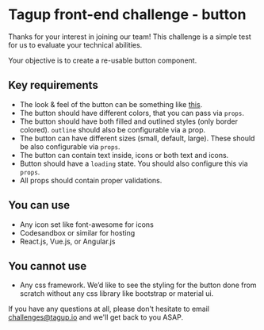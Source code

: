 # Tagup front-end challenge - button

Thanks for your interest in joining our team! This challenge is a simple test for us to evaluate your technical abilities.

Your objective is to create a re-usable button component.

## Key requirements
- The look & feel of the button can be something like [this](https://demos.creative-tim.com/vue-argon-dashboard-pro/#/components/buttons).
- The button should have different colors, that you can pass via `props`.
- The button should have both filled and outlined styles (only border colored). `outline` should also be configurable via a prop.
- The button can have different sizes (small, default, large). These should be also configurable via `props`.
- The button can contain text inside, icons or both text and icons.
- Button should have a `loading` state. You should also configure this via `props`.
- All props should contain proper validations.

## You can use
- Any icon set like font-awesome for icons
- Codesandbox or similar for hosting
- React.js, Vue.js, or Angular.js

## You cannot use
- Any css framework. We’d like to see the styling for the button done from scratch without any css library like bootstrap or material ui.

If you have any questions at all, please don't hesitate to email [challenges@tagup.io](mailto:challenges@tagup.io) and we'll get back to you ASAP.

